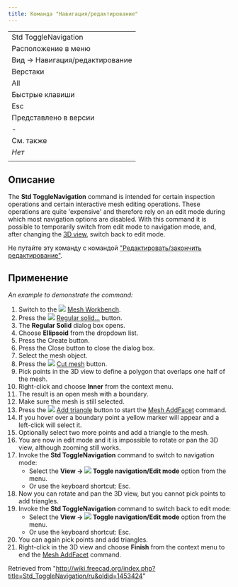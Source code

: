 ```yaml
---
title: Команда "Навигация/редактирование"
---
```

|  |
| --- |
| Std ToggleNavigation |
| Расположение в меню |
| Вид → Навигация/редактирование |
| Верстаки |
| All |
| Быстрые клавиши |
| Esc |
| Представлено в версии |
| - |
| См. также |
| *Нет* |
|  |

## Описание

The **Std ToggleNavigation** command is intended for certain inspection operations and certain interactive mesh editing operations. These operations are quite 'expensive' and therefore rely on an edit mode during which most navigation options are disabled. With this command it is possible to temporarily switch from edit mode to navigation mode, and, after changing the [3D view](/3D_view "3D view"), switch back to edit mode.

Не путайте эту команду с командой ["Редактировать/закончить редактирование"](/Std_Edit/ru "Std Edit/ru").

## Применение

*An example to demonstrate the command:*

1. Switch to the ![](/images/Workbench_Mesh.svg) [Mesh Workbench](/Mesh_Workbench "Mesh Workbench").
2. Press the ![](/images/Mesh_BuildRegularSolid.svg) [Regular solid...](/Mesh_BuildRegularSolid "Mesh BuildRegularSolid") button.
3. The **Regular Solid** dialog box opens.
4. Choose **Ellipsoid** from the dropdown list.
5. Press the Create button.
6. Press the Close button to close the dialog box.
7. Select the mesh object.
8. Press the ![](/images/Mesh_PolyCut.svg) [Cut mesh](/Mesh_PolyCut "Mesh PolyCut") button.
9. Pick points in the 3D view to define a polygon that overlaps one half of the mesh.
10. Right-click and choose **Inner** from the context menu.
11. The result is an open mesh with a boundary.
12. Make sure the mesh is still selected.
13. Press the ![](/images/Mesh_AddFacet.svg) [Add triangle](/Mesh_AddFacet "Mesh AddFacet") button to start the [Mesh AddFacet](/Mesh_AddFacet "Mesh AddFacet") command.
14. If you hover over a boundary point a yellow marker will appear and a left-click will select it.
15. Optionally select two more points and add a triangle to the mesh.
16. You are now in edit mode and it is impossible to rotate or pan the 3D view, although zooming still works.
17. Invoke the **Std ToggleNavigation** command to switch to navigation mode:
    * Select the **View → ![](/images/Std_ToggleNavigation.svg) Toggle navigation/Edit mode** option from the menu.
    * Or use the keyboard shortcut: Esc.
18. Now you can rotate and pan the 3D view, but you cannot pick points to add triangles.
19. Invoke the **Std ToggleNavigation** command to switch back to edit mode:
    * Select the **View → ![](/images/Std_ToggleNavigation.svg) Toggle navigation/Edit mode** option from the menu.
    * Or use the keyboard shortcut: Esc.
20. You can again pick points and add triangles.
21. Right-click in the 3D view and choose **Finish** from the context menu to end the [Mesh AddFacet](/Mesh_AddFacet "Mesh AddFacet") command.

Retrieved from "<http://wiki.freecad.org/index.php?title=Std_ToggleNavigation/ru&oldid=1453424>"